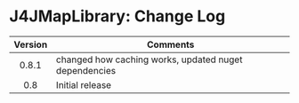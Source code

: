 # J4JMapLibrary: Change Log

|Version|Comments|
|:-----:|--------|
|0.8.1|changed how caching works, updated nuget dependencies|
|0.8|Initial release|
